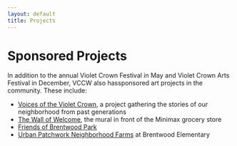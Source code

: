 ```yaml
---
layout: default
title: Projects
---
```

# Sponsored Projects

In addition to the annual Violet Crown Festival in May and Violet Crown Arts Festival in
December, VCCW also  hassponsored art projects in the community.  These include:

* [Voices of the Violet Crown](voices.html), a project gathering the stories
  of our neighborhood from past generations
* [The Wall of Welcome](wall.html), the mural in front of the Minimax grocery store
* [Friends of Brentwood Park](http://friendsofbrentwoodpark.org/)
* [Urban Patchwork Neighborhood Farms](http://urbanpatchwork.org/) at Brentwood Elementary
